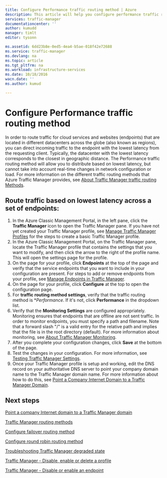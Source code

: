 ```yaml
---
title: Configure Performance traffic routing method | Azure
description: This article will help you configure performance traffic routing method in Traffic Manager
services: traffic-manager
documentationcenter: ''
author: kumudd
manager: timlt
editor: tysonn

ms.assetid: 6dd23b8e-0ed5-4ea4-b5ae-018f42e72688
ms.service: traffic-manager
ms.devlang: na
ms.topic: article
ms.tgt_pltfrm: na
ms.workload: infrastructure-services
ms.date: 10/18/2016
wacn.date: ''
ms.author: kumud

---
```

<!-- repub for nofollow -->

# Configure Performance traffic routing method
In order to route traffic for cloud services and websites (endpoints) that are located in different datacenters across the globe (also known as regions), you can direct incoming traffic to the endpoint with the lowest latency from the requesting client. Typically, the datacenter with the lowest latency corresponds to the closest in geographic distance. The Performance traffic routing method will allow you to distribute based on lowest latency, but cannot take into account real-time changes in network configuration or load. For more information on the different traffic routing methods that Azure Traffic Manager provides, see [About Traffic Manager traffic routing Methods](traffic-manager-routing-methods.md).

## Route traffic based on lowest latency across a set of endpoints:
1. In the Azure Classic Management Portal, in the left pane, click the **Traffic Manager** icon to open the Traffic Manager pane. If you have not yet created your Traffic Manager profile, see [Manage Traffic Manager Profiles](traffic-manager-manage-profiles.md) for the steps to create a basic Traffic Manager profile.
2. In the Azure Classic Management Portal, on the Traffic Manager pane, locate the Traffic Manager profile that contains the settings that you want to modify, and then click the arrow to the right of the profile name. This will open the settings page for the profile.
3. On the page for your profile, click **Endpoints** at the top of the page and verify that the service endpoints that you want to include in your configuration are present. For steps to add or remove endpoints from your profile, see [Manage Endpoints in Traffic Manager](traffic-manager-endpoints.md).
4. On the page for your profile, click **Configure** at the top to open the configuration page.
5. For **traffic routing method settings**, verify that the traffic routing method is **Performance*. If it's not, click **Performance** in the dropdown list.
6. Verify that the **Monitoring Settings** are configured appropriately. Monitoring ensures that endpoints that are offline are not sent traffic. In order to monitor endpoints, you must specify a path and filename. Note that a forward slash "/" is a valid entry for the relative path and implies that the file is in the root directory (default). For more information about monitoring, see [About Traffic Manager Monitoring](traffic-manager-monitoring.md).
7. After you complete your configuration changes, click **Save** at the bottom of the page.
8. Test the changes in your configuration. For more information, see [Testing Traffic Manager Settings](traffic-manager-testing-settings.md).
9. Once your Traffic Manager profile is setup and working, edit the DNS record on your authoritative DNS server to point your company domain name to the Traffic Manager domain name. For more information about how to do this, see [Point a Company Internet Domain to a Traffic Manager Domain](traffic-manager-point-internet-domain.md).

## Next steps
[Point a company Internet domain to a Traffic Manager domain](traffic-manager-point-internet-domain.md)

[Traffic Manager routing methods](traffic-manager-routing-methods.md)

[Configure failover routing method](traffic-manager-configure-failover-routing-method.md)

[Configure round robin routing method](traffic-manager-configure-round-robin-routing-method.md)

[Troubleshooting Traffic Manager degraded state](traffic-manager-troubleshooting-degraded.md)

[Traffic Manager - Disable, enable or delete a profile](disable-enable-or-delete-a-profile.md)

[Traffic Manager - Disable or enable an endpoint](disable-or-enable-an-endpoint.md)